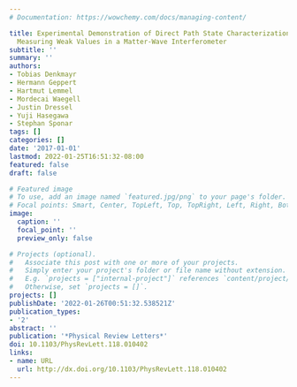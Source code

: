 ```yaml
---
# Documentation: https://wowchemy.com/docs/managing-content/

title: Experimental Demonstration of Direct Path State Characterization by Strongly
  Measuring Weak Values in a Matter-Wave Interferometer
subtitle: ''
summary: ''
authors:
- Tobias Denkmayr
- Hermann Geppert
- Hartmut Lemmel
- Mordecai Waegell
- Justin Dressel
- Yuji Hasegawa
- Stephan Sponar
tags: []
categories: []
date: '2017-01-01'
lastmod: 2022-01-25T16:51:32-08:00
featured: false
draft: false

# Featured image
# To use, add an image named `featured.jpg/png` to your page's folder.
# Focal points: Smart, Center, TopLeft, Top, TopRight, Left, Right, BottomLeft, Bottom, BottomRight.
image:
  caption: ''
  focal_point: ''
  preview_only: false

# Projects (optional).
#   Associate this post with one or more of your projects.
#   Simply enter your project's folder or file name without extension.
#   E.g. `projects = ["internal-project"]` references `content/project/deep-learning/index.md`.
#   Otherwise, set `projects = []`.
projects: []
publishDate: '2022-01-26T00:51:32.538521Z'
publication_types:
- '2'
abstract: ''
publication: '*Physical Review Letters*'
doi: 10.1103/PhysRevLett.118.010402
links:
- name: URL
  url: http://dx.doi.org/10.1103/PhysRevLett.118.010402
---
```

